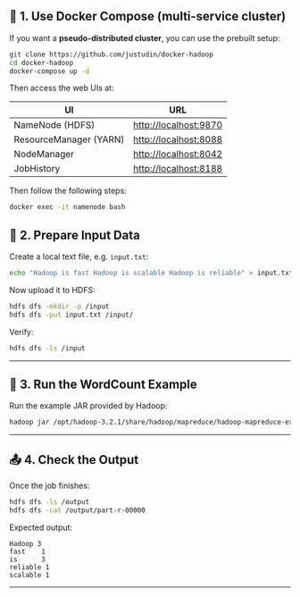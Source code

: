 ## 🧭 1. Use Docker Compose (multi-service cluster)

If you want a **pseudo-distributed cluster**, you can use the prebuilt setup:

```bash
git clone https://github.com/justudin/docker-hadoop
cd docker-hadoop
docker-compose up -d
```

Then access the web UIs at:

| UI                     | URL                                              |
| ---------------------- | ------------------------------------------------ |
| NameNode (HDFS)        | [http://localhost:9870](http://localhost:9870)   |
| ResourceManager (YARN) | [http://localhost:8088](http://localhost:8088)   |
| NodeManager            | [http://localhost:8042](http://localhost:8042)   |
| JobHistory             | [http://localhost:8188](http://localhost:8188) |


Then follow the following steps:

```bash
docker exec -it namenode bash
```

## 📁 2. Prepare Input Data

Create a local text file, e.g. `input.txt`:

```bash
echo "Hadoop is fast Hadoop is scalable Hadoop is reliable" > input.txt
```

Now upload it to HDFS:

```bash
hdfs dfs -mkdir -p /input
hdfs dfs -put input.txt /input/
```

Verify:

```bash
hdfs dfs -ls /input
```

---

## 🧠 3. Run the WordCount Example

Run the example JAR provided by Hadoop:

```bash
hadoop jar /opt/hadoop-3.2.1/share/hadoop/mapreduce/hadoop-mapreduce-examples-3.2.1.jar wordcount /input /output
```

---

## 📤 4. Check the Output

Once the job finishes:

```bash
hdfs dfs -ls /output
hdfs dfs -cat /output/part-r-00000
```

Expected output:

```
Hadoop 3
fast    1
is      3
reliable 1
scalable 1
```

---
